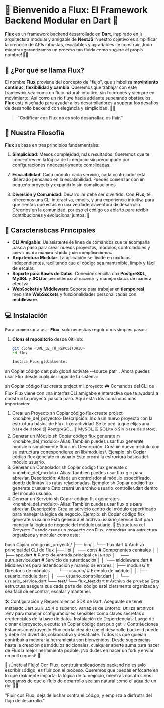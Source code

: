 # 🚀 Bienvenido a **Flux**: El Framework Backend Modular en Dart 🌟

**Flux** es un framework backend desarrollado en **Dart**, inspirado en la arquitectura modular y amigable de **NestJS**. Nuestro objetivo es simplificar la creación de APIs robustas, escalables y agradables de construir, ¡todo mientras garantizamos un proceso tan fluido como sugiere el propio nombre! 🌊✨

## 🤔 ¿Por qué se llama **Flux**?

El nombre **Flux** proviene del concepto de "flujo", que simboliza **movimiento continuo, flexibilidad y cambio**. Queremos que trabajar con este framework sea como un flujo natural: intuitivo, sin fricciones y siempre en movimiento. Así como un río fluye hacia adelante superando obstáculos, **Flux** está diseñado para ayudar a los desarrolladores a superar los desafíos de desarrollo backend con elegancia y simplicidad. 🌊💡

> **"Codificar con Flux no es solo desarrollar, es fluir."**

## 🎯 Nuestra Filosofía

**Flux** se basa en tres principios fundamentales:

1. **Simplicidad**: Menos complejidad, más resultados. Queremos que te concentres en la lógica de tu negocio sin preocuparte por configuraciones innecesariamente complicadas.

2. **Escalabilidad**: Cada módulo, cada servicio, cada controlador está diseñado pensando en la escalabilidad. Puedes comenzar con un pequeño proyecto y expandirlo sin complicaciones.

3. **Diversión y Comunidad**: Desarrollar debe ser divertido. Con **Flux**, te ofrecemos una CLI interactiva, emojis, y una experiencia intuitiva para que sientas que estás en una verdadera aventura de desarrollo. Creemos en la comunidad, por eso el código es abierto para recibir contribuciones y evolucionar juntos. 🤝

## 🚀 Características Principales

- **CLI Amigable**: Un asistente de línea de comandos que te acompaña paso a paso para crear nuevos proyectos, módulos, controladores y servicios de manera rápida y sin complicaciones.
- **Arquitectura Modular**: La aplicación se divide en módulos independientes, facilitando que el código sea mantenible, limpio y fácil de escalar.
- **Soporte para Bases de Datos**: Conexión sencilla con **PostgreSQL**, **MySQL** y **SQLite**, permitiendo almacenar y manejar datos de manera efectiva.
- **WebSockets y Middleware**: Soporte para trabajar en **tiempo real** mediante **WebSockets** y funcionalidades personalizadas con **middleware**.

## 💻 Instalación

Para comenzar a usar **Flux**, solo necesitas seguir unos simples pasos:

1. **Clona el repositorio** desde GitHub:
   ```sh
   git clone <URL_DE_TU_REPOSITORIO>
   cd flux

   Instala Flux globalmente:

sh
Copiar código
dart pub global activate --source path .
Ahora puedes usar Flux desde cualquier lugar de tu sistema:

sh
Copiar código
flux create project mi_proyecto
🎮 Comandos del CLI de Flux
Flux viene con una interfaz CLI amigable e interactiva que te ayudará a construir tu proyecto paso a paso. Aquí están los comandos más importantes:

1. Crear un Proyecto
sh
Copiar código
flux create project <nombre_del_proyecto>
Descripción: Inicia un nuevo proyecto con la estructura básica de Flux.
Interactividad: Se te pedirá que elijas una base de datos (🐘 PostgreSQL, 🐬 MySQL, 🗄️ SQLite o Sin base de datos).
2. Generar un Módulo
sh
Copiar código
flux generate m <nombre_del_modulo>
Alias: También puedes usar flux generate module o simplemente flux g m.
Descripción: Crea un nuevo módulo con su estructura correspondiente en lib/modules/.
Ejemplo:
sh
Copiar código
flux generate m usuario
Esto creará la estructura básica del módulo usuario.
3. Generar un Controlador
sh
Copiar código
flux generate c <nombre_del_modulo>
Alias: También puedes usar flux g c para abreviar.
Descripción: Añade un controlador al módulo especificado, donde definirás las rutas relacionadas.
Ejemplo:
sh
Copiar código
flux generate c usuario
Esto creará un archivo usuario_controller.dart dentro del módulo usuario.
4. Generar un Servicio
sh
Copiar código
flux generate s <nombre_del_modulo>
Alias: También puedes usar flux g s para abreviar.
Descripción: Crea un servicio dentro del módulo especificado para manejar la lógica de negocio.
Ejemplo:
sh
Copiar código
flux generate s usuario
Esto generará el archivo usuario_service.dart para manejar la lógica de negocio del módulo usuario.
📂 Estructura del Proyecto
Cuando creas un proyecto con Flux, obtendrás una estructura organizada y modular como esta:

bash
Copiar código
mi_proyecto/
├── bin/
│   └── flux.dart               # Archivo principal del CLI de Flux
├── lib/
│   ├── core/                  # Componentes centrales
│   │   ├── app.dart           # Punto de entrada principal de la app
│   │   ├── auth_service.dart  # Servicio de autenticación
│   │   └── middleware.dart    # Middlewares para autenticación y manejo de errores
│   ├── modules/               # Directorio de módulos
│   │   └── usuario/           # Ejemplo de módulo
│   │       ├── usuario_module.dart
│   │       ├── usuario_controller.dart
│   │       └── usuario_service.dart
└── test/
    └── flux_test.dart         # Archivo de pruebas
Esta estructura asegura que cada parte del código esté claramente organizada y sea fácil de encontrar, escalar y mantener.

🛠️ Configuración y Requerimientos
SDK de Dart: Asegúrate de tener instalado Dart SDK 3.5.4 o superior.
Variables de Entorno: Utiliza archivos .env para manejar configuraciones sensibles como claves secretas o credenciales de la base de datos.
Instalación de Dependencias: Luego de clonar el proyecto, ejecuta:
sh
Copiar código
dart pub get
💡 Contribuciones
Estamos construyendo Flux con la idea de que el desarrollo backend puede y debe ser divertido, colaborativo y desafiante. Todos los que quieran contribuir a mejorar la herramienta son bienvenidos. Desde sugerencias hasta la creación de módulos adicionales, cualquier aporte suma para hacer de Flux la mejor herramienta posible. ¡No dudes en hacer un fork y enviar un pull request! 🤝

🥳 ¡Únete al Flujo!
Con Flux, construir aplicaciones backend no es solo escribir código, es fluir con el proceso. Queremos que puedas enfocarte en lo que realmente importa: la lógica de tu negocio, mientras nosotros nos ocupamos de que el flujo de desarrollo sea tan natural como el agua de un río. 🌊✨

"Fluir con Flux: deja de luchar contra el código, y empieza a disfrutar del flujo de desarrollo."





































